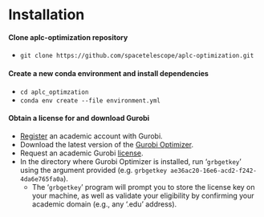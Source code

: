 # Installation

#### Clone aplc-optimization repository 

* `git clone https://github.com/spacetelescope/aplc-optimization.git`

#### Create a new conda environment and install dependencies

* `cd aplc_optimzation`
* `conda env create --file environment.yml`

#### Obtain a license for and download Gurobi 

* [Register](https://pages.gurobi.com/registration) an academic account with Gurobi.
* Download the latest version of the [Gurobi Optimizer](https://www.gurobi.com/downloads/gurobi-optimizer-eula/).
* Request an academic Gurobi [license](https://www.gurobi.com/downloads/end-user-license-agreement-academic/).
* In the directory where Gurobi Optimizer is installed, run ‘`grbgetkey`’ using the argument provided (e.g. `grbgetkey ae36ac20-16e6-acd2-f242-4da6e765fa0a`).
    * The ‘`grbgetkey`’ program will prompt you to store the license key on your machine, as well as validate your eligibility by confirming your academic domain (e.g., any ‘.edu’ address).















